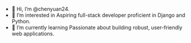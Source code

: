 - 👋 Hi, I’m @chenyuan24.
- 👀 I’m interested in Aspiring full-stack developer proficient in Django and Python. 
- 🌱 I’m currently learning Passionate about building robust, user-friendly web applications.
